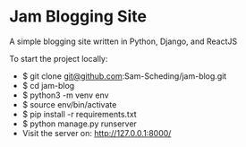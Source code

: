 # Jam Blogging Site

A simple blogging site written in Python, Django, and ReactJS

To start the project locally:

- $ git clone git@github.com:Sam-Scheding/jam-blog.git
- $ cd jam-blog
- $ python3 -m venv env
- $ source env/bin/activate
- $ pip install -r requirements.txt
- $ python manage.py runserver
- Visit the server on: http://127.0.0.1:8000/
